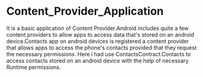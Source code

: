 # Content_Provider_Application

It is a basic application of Content Provider.Android includes quite a few content providers to allow apps to access data that's stored on an android device.Contacts app on android devices is registered a content provider that allows apps to access the phone's contacts provided that they request the necessary permissions.
Here i had use ContactsContract.Contacts to access contacts stored on an android device with the help of necessary Runtime permissions.


